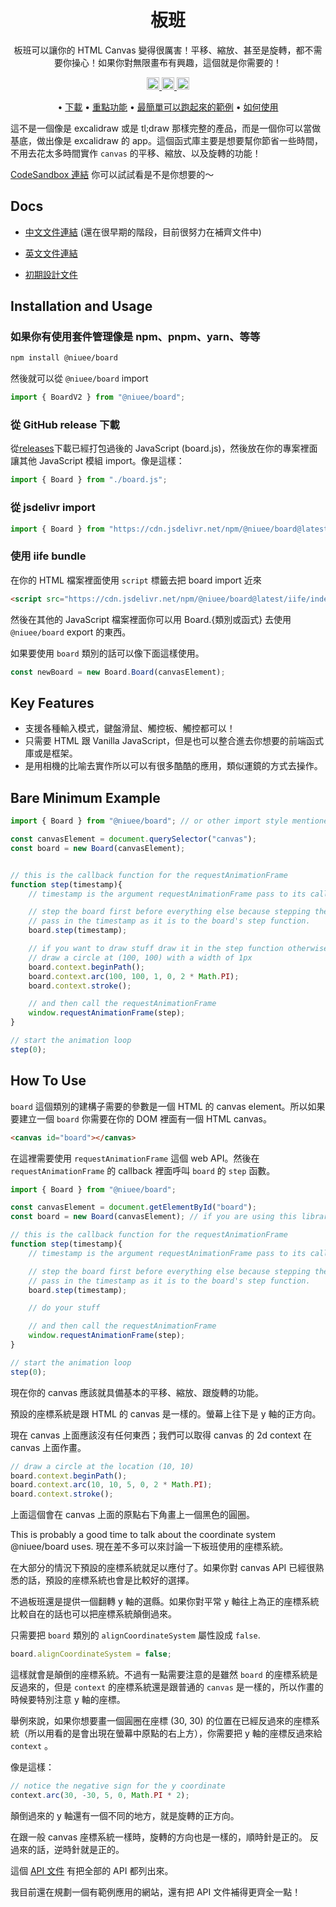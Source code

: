 <h1 align="center">
    板班
</h1>
<p align="center">
    板班可以讓你的 HTML Canvas 變得很厲害！平移、縮放、甚至是旋轉，都不需要你操心！如果你對無限畫布有興趣，這個就是你需要的！
</p>
<p align="center">
    <a href="https://www.npmjs.com/package/@niuee/board">
        <img src="https://img.shields.io/npm/v/@niuee/board.svg?style=for-the-badge" alt="continuous integration" style="height: 20px;">
    </a>
    <a href="https://github.com/niuee/board/actions/workflows/node.js.yml">
        <img src="https://img.shields.io/github/actions/workflow/status/niuee/board/node.js.yml?branch=main&label=test&style=for-the-badge" alt="contributors" style="height: 20px;">
    </a>
    <a href="https://github.com/niuee/board/blob/main/LICENSE.txt">
        <img src="https://img.shields.io/github/license/niuee/board?style=for-the-badge" alt="contributors" style="height: 20px;">
    </a>

</p>

<p align="center">
  •
  <a href="#installation-and-usage">下載</a> •
  <a href="#key-features">重點功能</a> •
  <a href="#bare-minimum-example">最簡單可以跑起來的範例</a> •
  <a href="#how-to-use">如何使用</a>

</p>

這不是一個像是 excalidraw 或是 tl;draw 那樣完整的產品，而是一個你可以當做基底，做出像是 excalidraw 的 app。這個函式庫主要是想要幫你節省一些時間，不用去花太多時間實作 `canvas` 的平移、縮放、以及旋轉的功能！

[CodeSandbox 連結](https://codesandbox.io/p/sandbox/board-example-y2dycd?layout=%257B%2522sidebarPanel%2522%253A%2522EXPLORER%2522%252C%2522rootPanelGroup%2522%253A%257B%2522direction%2522%253A%2522horizontal%2522%252C%2522contentType%2522%253A%2522UNKNOWN%2522%252C%2522type%2522%253A%2522PANEL_GROUP%2522%252C%2522id%2522%253A%2522ROOT_LAYOUT%2522%252C%2522panels%2522%253A%255B%257B%2522type%2522%253A%2522PANEL_GROUP%2522%252C%2522contentType%2522%253A%2522UNKNOWN%2522%252C%2522direction%2522%253A%2522vertical%2522%252C%2522id%2522%253A%2522clw2y7l7v00063b6iiev37bos%2522%252C%2522sizes%2522%253A%255B100%252C0%255D%252C%2522panels%2522%253A%255B%257B%2522type%2522%253A%2522PANEL_GROUP%2522%252C%2522contentType%2522%253A%2522EDITOR%2522%252C%2522direction%2522%253A%2522horizontal%2522%252C%2522id%2522%253A%2522EDITOR%2522%252C%2522panels%2522%253A%255B%257B%2522type%2522%253A%2522PANEL%2522%252C%2522contentType%2522%253A%2522EDITOR%2522%252C%2522id%2522%253A%2522clw2y7l7v00023b6ikchwe6hz%2522%257D%255D%257D%252C%257B%2522type%2522%253A%2522PANEL_GROUP%2522%252C%2522contentType%2522%253A%2522SHELLS%2522%252C%2522direction%2522%253A%2522horizontal%2522%252C%2522id%2522%253A%2522SHELLS%2522%252C%2522panels%2522%253A%255B%257B%2522type%2522%253A%2522PANEL%2522%252C%2522contentType%2522%253A%2522SHELLS%2522%252C%2522id%2522%253A%2522clw2y7l7v00033b6ikl1vhmzw%2522%257D%255D%252C%2522sizes%2522%253A%255B100%255D%257D%255D%257D%252C%257B%2522type%2522%253A%2522PANEL_GROUP%2522%252C%2522contentType%2522%253A%2522DEVTOOLS%2522%252C%2522direction%2522%253A%2522vertical%2522%252C%2522id%2522%253A%2522DEVTOOLS%2522%252C%2522panels%2522%253A%255B%257B%2522type%2522%253A%2522PANEL%2522%252C%2522contentType%2522%253A%2522DEVTOOLS%2522%252C%2522id%2522%253A%2522clw2y7l7v00053b6iwbyc1zfu%2522%257D%255D%252C%2522sizes%2522%253A%255B100%255D%257D%255D%252C%2522sizes%2522%253A%255B46.32162767975171%252C53.67837232024829%255D%257D%252C%2522tabbedPanels%2522%253A%257B%2522clw2y7l7v00023b6ikchwe6hz%2522%253A%257B%2522tabs%2522%253A%255B%257B%2522id%2522%253A%2522clw2y7l7v00013b6iiagi3t0j%2522%252C%2522mode%2522%253A%2522permanent%2522%252C%2522type%2522%253A%2522FILE%2522%252C%2522filepath%2522%253A%2522%252Fsrc%252Findex.html%2522%252C%2522state%2522%253A%2522IDLE%2522%257D%252C%257B%2522id%2522%253A%2522clw4g5a2x00023b6icusokwho%2522%252C%2522mode%2522%253A%2522permanent%2522%252C%2522type%2522%253A%2522FILE%2522%252C%2522initialSelections%2522%253A%255B%257B%2522startLineNumber%2522%253A15%252C%2522startColumn%2522%253A29%252C%2522endLineNumber%2522%253A15%252C%2522endColumn%2522%253A29%257D%255D%252C%2522filepath%2522%253A%2522%252Fsrc%252Findex.mjs%2522%252C%2522state%2522%253A%2522IDLE%2522%257D%255D%252C%2522id%2522%253A%2522clw2y7l7v00023b6ikchwe6hz%2522%252C%2522activeTabId%2522%253A%2522clw4g5a2x00023b6icusokwho%2522%257D%252C%2522clw2y7l7v00053b6iwbyc1zfu%2522%253A%257B%2522tabs%2522%253A%255B%257B%2522id%2522%253A%2522clw2y7l7v00043b6ic6f06neh%2522%252C%2522mode%2522%253A%2522permanent%2522%252C%2522type%2522%253A%2522UNASSIGNED_PORT%2522%252C%2522port%2522%253A0%252C%2522path%2522%253A%2522%252F%2522%257D%255D%252C%2522id%2522%253A%2522clw2y7l7v00053b6iwbyc1zfu%2522%252C%2522activeTabId%2522%253A%2522clw2y7l7v00043b6ic6f06neh%2522%257D%252C%2522clw2y7l7v00033b6ikl1vhmzw%2522%253A%257B%2522tabs%2522%253A%255B%255D%252C%2522id%2522%253A%2522clw2y7l7v00033b6ikl1vhmzw%2522%257D%257D%252C%2522showDevtools%2522%253Atrue%252C%2522showShells%2522%253Afalse%252C%2522showSidebar%2522%253Atrue%252C%2522sidebarPanelSize%2522%253A15%257D) 你可以試試看是不是你想要的～

## Docs
- [中文文件連結](https://niuee.github.io/board/tw/index.html) (還在很早期的階段，目前很努力在補齊文件中)
- [英文文件連結](https://niuee.github.io/board/index.html)

- [初期設計文件](https://hackmd.io/@niuee/ByKskjAUp)

## Installation and Usage
### 如果你有使用套件管理像是 npm、pnpm、yarn、等等
```bash
npm install @niuee/board
```
然後就可以從 `@niuee/board` import

```javascript
import { BoardV2 } from "@niuee/board";
```

### 從 GitHub release 下載
從[releases](https://github.com/niuee/board/releases/)下載已經打包過後的 JavaScript (board.js)，然後放在你的專案裡面讓其他 JavaScript 模組 import。像是這樣：
```javascript
import { Board } from "./board.js";
```

### 從 jsdelivr import
```javascript
import { Board } from "https://cdn.jsdelivr.net/npm/@niuee/board@latest/index.mjs";
```

### 使用 iife bundle
在你的 HTML 檔案裡面使用 `script` 標籤去把 board import 近來
```html
<script src="https://cdn.jsdelivr.net/npm/@niuee/board@latest/iife/index.js"></script>
```

然後在其他的 JavaScript 檔案裡面你可以用 Board.{類別或函式} 去使用 `@niuee/board` export 的東西。

如果要使用 `board` 類別的話可以像下面這樣使用。
```javascript
const newBoard = new Board.Board(canvasElement);
```

## Key Features
- 支援各種輸入模式，鍵盤滑鼠、觸控板、觸控都可以！
- 只需要 HTML 跟 Vanilla JavaScript，但是也可以整合進去你想要的前端函式庫或是框架。
- 是用相機的比喻去實作所以可以有很多酷酷的應用，類似運鏡的方式去操作。

## Bare Minimum Example

```javascript
import { Board } from "@niuee/board"; // or other import style mentioned above

const canvasElement = document.querySelector("canvas");
const board = new Board(canvasElement);


// this is the callback function for the requestAnimationFrame
function step(timestamp){
    // timestamp is the argument requestAnimationFrame pass to its callback function

    // step the board first before everything else because stepping the board would wipe the canvas
    // pass in the timestamp as it is to the board's step function.
    board.step(timestamp);

    // if you want to draw stuff draw it in the step function otherwise it would not persist
    // draw a circle at (100, 100) with a width of 1px
    board.context.beginPath();
    board.context.arc(100, 100, 1, 0, 2 * Math.PI);
    board.context.stroke();

    // and then call the requestAnimationFrame
    window.requestAnimationFrame(step);
}

// start the animation loop
step(0);
```

## How To Use

`board` 這個類別的建構子需要的參數是一個 HTML 的 canvas element。所以如果要建立一個 `board` 你需要在你的 DOM 裡面有一個 HTML canvas。

```html
<canvas id="board"></canvas>
```

在這裡需要使用 `requestAnimationFrame` 這個 web API。然後在 `requestAnimationFrame` 的 callback 裡面呼叫 `board` 的 `step` 函數。
```javascript
import { Board } from "@niuee/board";

const canvasElement = document.getElementById("board");
const board = new Board(canvasElement); // if you are using this library through iife don't use the variable name board since it would have name conflict with the library

// this is the callback function for the requestAnimationFrame
function step(timestamp){
    // timestamp is the argument requestAnimationFrame pass to its callback function

    // step the board first before everything else because stepping the board would wipe the canvas
    // pass in the timestamp as it is to the board's step function.
    board.step(timestamp);

    // do your stuff

    // and then call the requestAnimationFrame
    window.requestAnimationFrame(step);
}

// start the animation loop
step(0);
```
現在你的 canvas 應該就具備基本的平移、縮放、跟旋轉的功能。

預設的座標系統是跟 HTML 的 canvas 是一樣的。螢幕上往下是 y 軸的正方向。

現在 canvas 上面應該沒有任何東西；我們可以取得 canvas 的 2d context 在 canvas 上面作畫。
```javascript
// draw a circle at the location (10, 10)
board.context.beginPath();
board.context.arc(10, 10, 5, 0, 2 * Math.PI);
board.context.stroke();
```

上面這個會在 canvas 上面的原點右下角畫上一個黑色的圓圈。

This is probably a good time to talk about the coordinate system @niuee/board uses.
現在差不多可以來討論一下板班使用的座標系統。

在大部分的情況下預設的座標系統就足以應付了。如果你對 canvas API 已經很熟悉的話，預設的座標系統也會是比較好的選擇。

不過板班還是提供一個翻轉 y 軸的選縣。如果你對平常 y 軸往上為正的座標系統比較自在的話也可以把座標系統顛倒過來。

只需要把 `board` 類別的 `alignCoordinateSystem` 屬性設成 `false`.
```javascript
board.alignCoordinateSystem = false;
```
這樣就會是顛倒的座標系統。不過有一點需要注意的是雖然 `board` 的座標系統是反過來的，但是 `context` 的座標系統還是跟普通的 `canvas` 是一樣的，所以作畫的時候要特別注意 y 軸的座標。

舉例來說，如果你想要畫一個圓圈在座標 (30, 30) 的位置在已經反過來的座標系統（所以用看的是會出現在螢幕中原點的右上方），你需要把 y 軸的座標反過來給 `context` 。

像是這樣：
```javascript
// notice the negative sign for the y coordinate
context.arc(30, -30, 5, 0, Math.PI * 2);
```
顛倒過來的 y 軸還有一個不同的地方，就是旋轉的正方向。

在跟一般 canvas 座標系統一樣時，旋轉的方向也是一樣的，順時針是正的。
反過來的話，逆時針就是正的。

這個 [API 文件](https://niuee.github.io/board/index.html) 有把全部的 API 都列出來。

我目前還在規劃一個有範例應用的網站，還有把 API 文件補得更齊全一點！
